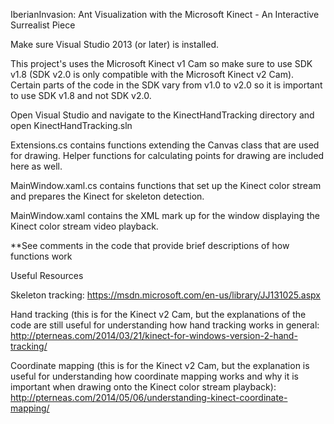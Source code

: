 IberianInvasion: Ant Visualization with the Microsoft Kinect - An Interactive Surrealist Piece

Make sure Visual Studio 2013 (or later) is installed.

This project's uses the Microsoft Kinect v1 Cam so make sure to use SDK v1.8 (SDK v2.0 is only compatible with the Microsoft Kinect v2 Cam).
Certain parts of the code in the SDK vary from v1.0 to v2.0 so it is important to use SDK v1.8 and not SDK v2.0.

Open Visual Studio and navigate to the KinectHandTracking directory and open KinectHandTracking.sln

Extensions.cs contains functions extending the Canvas class that are used for drawing. Helper functions for calculating points for drawing are included here as well.

MainWindow.xaml.cs contains functions that set up the Kinect color stream and prepares the Kinect for skeleton detection.

MainWindow.xaml contains the XML mark up for the window displaying the Kinect color stream video playback.

**See comments in the code that provide brief descriptions of how functions work

Useful Resources

Skeleton tracking: https://msdn.microsoft.com/en-us/library/JJ131025.aspx

Hand tracking (this is for the Kinect v2 Cam, but the explanations of the code are still useful for understanding how hand tracking works in general: http://pterneas.com/2014/03/21/kinect-for-windows-version-2-hand-tracking/

Coordinate mapping (this is for the Kinect v2 Cam, but the explanation is useful for understanding how coordinate mapping works and why it is important when drawing onto the Kinect color stream playback): http://pterneas.com/2014/05/06/understanding-kinect-coordinate-mapping/




